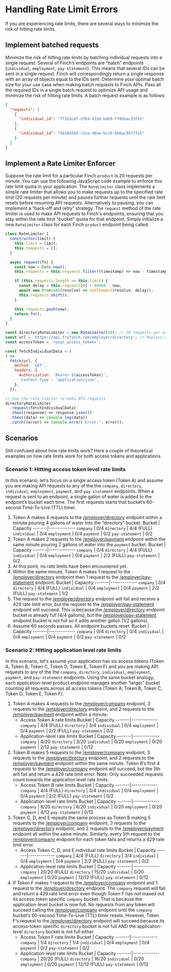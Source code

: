 # Handling Rate Limit Errors

If you are experiencing rate limits, there are several ways to minimize the risk of hitting rate limits.

## Implement batched requests

Minimize the risk of hitting rate limits by batching individual requests into a single request. Several of Finch’s endpoints are “batch” endpoints (`individual`, `employment`, `pay-statement`). This means that several IDs can be sent in a single request. Finch will correspondingly return a single response with an array of objects equal to the IDs sent. Determine your optimal batch size for your use case when making batch requests to Finch APIs. Pass all the required IDs in a single batch request to optimize API usage and minimize the risk of hitting rate limits. A batch request example is as follows:

```json
{
  "requests": [
    {
      "individual_id": "772b3c4f-d764-433d-bd69-ff8bbac33ffe"
    },
    {
      "individual_id": "84364585-c2ce-40aa-bcc0-666ac9577315"
    }
  ]
}
```

## Implement a Rate Limiter Enforcer

Suppose the rate limit for a particular Finch `product` is 20 requests per minute. You can use the following JavaScript code example to enforce this rate limit quota in your application. The `RateLimiter` class implements a simple rate limiter that allows you to make requests up to the specified rate limit (20 requests per minute) and pauses further requests until the rate limit resets before resuming API requests. Alternatively to pausing, you can implement a “back-off and retry” strategy. The `request` method of the rate limiter is used to make API requests to Finch's endpoints, ensuring that you stay within the rate limit "bucket" quota for that endpoint. Simply initialize a new `RateLimiter` class for each Finch `product` endpoint being called.

```js
class RateLimiter {
  constructor(limit) {
    this.limit = limit;
    this.requests = [];
  }

  async request(fn) {
    const now = Date.now();
    this.requests = this.requests.filter((timestamp) => now - timestamp < 60000);

    if (this.requests.length >= this.limit) {
      const delay = this.requests[0] + 60000 - now;
      await new Promise((resolve) => setTimeout(resolve, delay));
      this.requests.shift();
    }

    this.requests.push(now);
    return fn();
  }
}

const directoryRateLimiter = new RateLimiter(20); // 20 requests per minute
const url = 'https://api.tryfinch.com/employer/directory'; // Replace with the desired endpoint
const accessToken = '<your_access_token>';

const fetchIndividualData = (
) =>
  fetch(url, {
    method: 'GET',
    headers: {
      Authorization: `Bearer ${accessToken}`,
      'Content-Type': 'application/json',
    },
  });

// Use the rate limiter to make API requests
directoryRateLimiter
  .request(fetchIndividualData)
  .then((response) => response.json())
  .then((data) => console.log(data))
  .catch((error) => console.error('Error:', error));
```

## Scenarios

Still confused about how rate limits work? Here a couple of theoretical examples on how rate limits work for both access tokens and applications.

### Scenario 1: Hitting access token level rate limits

In this scenario, let's focus on a single access token (Token A) and assume you are making API requests to any of the the `company`, `directory`, `individual`, `employment`, `payment`, and `pay-statement` endpoints. When a request  is sent to an endpoint, a single gallon of water is added to the endpoint’s bucket each time. The first requests starts that bucket’s 60-second Time-To-Live (TTL) timer.

1. Token A makes 4 requests to the [/employer/directory](https://developer.tryfinch.com/docs/reference/12419c085fc0e-directory) endpoint within a minute pouring 4 gallons of water into the “directory” bucket.
    Bucket | Capacity
    -------|-------------
    `company` | 0/4
    `directory` | 4/4 (FULL)
    `individual` | 0/4
    `employment` | 0/4
    `payment` | 0/2
    `pay-statement` | 0/2
1. Token A makes 2 requests to the [/employer/payment](https://developer.tryfinch.com/docs/reference/b811fdc2542ca-payment) endpoint within the same minute pouring 2 gallons of water into the `payment` bucket.
    Bucket | Capacity
    -------|-------------
    `company` | 0/4
    `directory` | 4/4 (FULL)
    `individual` | 0/4
    `employment` | 0/4
    `payment` | 2/2 (FULL)
    `pay-statement` | 0/2
1. At this point, no rate limits have been encountered yet.
1. Within the same minute, Token A makes 1 request to the [/employer/directory](https://developer.tryfinch.com/docs/reference/12419c085fc0e-directory) endpoint then 1 request to the [/employer/pay-statement](https://developer.tryfinch.com/docs/reference/d5fd02c41e83a-pay-statement) endpoint.
    Bucket | Capacity
    -------|-------------
    `company` | 0/4
    `directory` | 4/4 (FULL)
    `individual` | 0/4
    `employment` | 0/4
    `payment` | 2/2 (FULL)
    `pay-statement` | 1/2
1. The request to the [/employer/directory](https://developer.tryfinch.com/docs/reference/12419c085fc0e-directory) endpoint will fail and receive a 429 rate limit error, but the request to the [/employer/pay-statement](https://developer.tryfinch.com/docs/reference/d5fd02c41e83a-pay-statement) endpoint will succeed. This is because the [/employer/directory](https://developer.tryfinch.com/docs/reference/12419c085fc0e-directory) endpoint bucket is already full (4/4 gallons), but the [/employer/pay-statement](https://developer.tryfinch.com/docs/reference/d5fd02c41e83a-pay-statement) endpoint bucket is not full so it adds another gallon (1/2 gallons).
1. Assume 60 seconds passes. All endpoint buckets reset.
    Bucket | Capacity
    -------|-------------
    `company` | 0/4
    `directory` | 0/4
    `individual` | 0/4
    `employment` | 0/4
    `payment` | 0/2
    `pay-statement` | 0/2

### Scenario 2: Hitting application level rate limits

In this scenario, let's assume your application has six access tokens (Token A, Token B, Token C, Token D, Token E, Token F) and you are making API requests to any of the the `company`, `directory`, `individual`, `employment`, `payment`, and `pay-statement` endpoints.  Using the same bucket analogy, each application-level product endpoint manages another “larger” bucket counting all requests across all access tokens  (Token A, Token B, Token C, Token D, Token E, Token F).

1. Token A makes 4 requests to the [/employer/company](https://developer.tryfinch.com/docs/reference/33162be1eed72-company) endpoint, 3 requests to the [/employer/directory](https://developer.tryfinch.com/docs/reference/12419c085fc0e-directory) endpoint, and 2 requests to the [/employer/payment](https://developer.tryfinch.com/docs/reference/b811fdc2542ca-payment) endpoint within a minute.
    - Access Token A rate limits
        Bucket | Capacity
        -------|-------------
        `company` | 4/4 (FULL)
        `directory` | 3/4
        `individual` | 0/4
        `employment` | 0/4
        `payment` | 2/2 (FULL)
        `pay-statement` | 0/2
    - Application-level rate limits
        Bucket | Capacity
        -------|-------------
        `company` | 4/20
        `directory` | 3/20
        `individual` | 0/20
        `employment` | 0/20
        `payment` | 2/12
        `pay-statement` | 0/12
1. Token B makes 5 requests to the [/employer/company](https://developer.tryfinch.com/docs/reference/33162be1eed72-company) endpoint, 3 requests to the [/employer/directory](https://developer.tryfinch.com/docs/reference/12419c085fc0e-directory) endpoint, and 2 requests to the [/employer/payment](https://developer.tryfinch.com/docs/reference/b811fdc2542ca-payment) endpoint within the same minute. Token B’s first 4 requests to the [/employer/company](https://developer.tryfinch.com/docs/reference/33162be1eed72-company) endpoint will succeed, but the 5th will fail and return a 429 rate limit error. Note: Only succeeded requests count towards the application level rate limits.
    - Access Token B rate limits
        Bucket | Capacity
        -------|-------------
        `company` | 4/4 (FULL)
        `directory` | 3/4
        `individual` | 0/4
        `employment` | 0/4
        `payment` | 2/2 (FULL)
        `pay-statement` | 0/2
    - Application-level rate limits
        Bucket | Capacity
        -------|-------------
        `company` | 8/20
        `directory` | 6/20
        `individual` | 0/20
        `employment` | 0/20
        `payment` | 4/12
        `pay-statement` | 0/12
1. Token C, D, and E repeats the same process as Token B making 5 requests to the [/employer/company](https://developer.tryfinch.com/docs/reference/33162be1eed72-company) endpoint, 3 requests to the [/employer/directory](https://developer.tryfinch.com/docs/reference/12419c085fc0e-directory) endpoint, and 2 requests to the [/employer/payment](https://developer.tryfinch.com/docs/reference/b811fdc2542ca-payment) endpoint all within the same minute. Similarly, every 5th request to the [/employer/company](https://developer.tryfinch.com/docs/reference/33162be1eed72-company) endpoint for each token fails and returns a 429 rate limit error.
    - Access Token C, D, and E individual rate limits
        Bucket | Capacity
        -------|-------------
        `company` | 4/4 (FULL)
        `directory` | 3/4
        `individual` | 0/4
        `employment` | 0/4
        `payment` | 2/2 (FULL)
        `pay-statement` | 0/2
    - Application-level rate limits
        Bucket | Capacity
        -------|-------------
        `company` | 20/20 (FULL)
        `directory` | 15/20
        `individual` | 0/20
        `employment` | 0/20
        `payment` | 12/12 (FULL)
        `pay-statement` | 0/12
1. If Token F makes 1 request to the [/employer/company](https://developer.tryfinch.com/docs/reference/33162be1eed72-company) endpoint and 1 request to the [/employer/directory](https://developer.tryfinch.com/docs/reference/12419c085fc0e-directory) endpoint. The `company` request will fail and return a 429 rate limit error even though Token F has not maxed out its access-token specific `company` bucket. That is because the application-level bucket is now full. No requests from any token will succeed calling the [/employer/company](https://developer.tryfinch.com/docs/reference/33162be1eed72-company) endpoint until the `company` bucket’s 60-second Time-To-Live (TTL) timer resets. However, Token F’s request to the [/employer/directory](https://developer.tryfinch.com/docs/reference/12419c085fc0e-directory) endpoint will succeed because its access-token specific `directory` bucket is not full AND the application-level `directory` bucket is not full either.
    - Access Token F rate limits
        Bucket | Capacity
        -------|-------------
        `company` | 1/4
        `directory` | 1/4
        `individual` | 0/4
        `employment` | 0/4
        `payment` | 0/2
        `pay-statement` | 0/2
    - Application-level rate limits
        Bucket | Capacity
        -------|-------------
        `company` | 20/20 (FULL)
        `directory` | 16/20
        `individual` | 0/20
        `employment` | 0/20
        `payment` | 12/12 (FULL)
        `pay-statement` | 0/12

